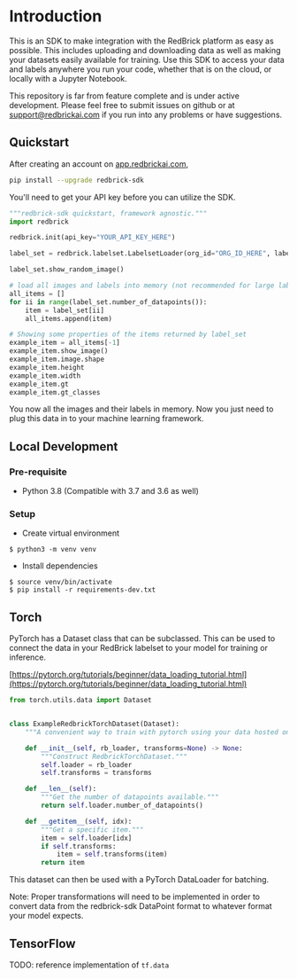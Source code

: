 # Introduction

This is an SDK to make integration with the RedBrick platform as easy as possible. This includes uploading and downloading data
as well as making your datasets easily available for training. Use this SDK to access your data and labels anywhere you run your code, whether that is on the cloud, or locally with a Jupyter Notebook.

This repository is far from feature complete and is under active development. Please feel free to submit issues on github or at [support@redbrickai.com](mailto:support@redbrickai.com) if you run into any problems or have suggestions.

## Quickstart

After creating an account on [app.redbrickai.com](https://app.redbrick.com),

```bash
pip install --upgrade redbrick-sdk
```

You'll need to get your API key before you can utilize the SDK.

```python
"""redbrick-sdk quickstart, framework agnostic."""
import redbrick

redbrick.init(api_key="YOUR_API_KEY_HERE")

label_set = redbrick.labelset.LabelsetLoader(org_id="ORG_ID_HERE", label_set_name="NAME")

label_set.show_random_image()

# load all images and labels into memory (not recommended for large labelsets)
all_items = []
for ii in range(label_set.number_of_datapoints()):
    item = label_set[ii]
    all_items.append(item)

# Showing some properties of the items returned by label_set
example_item = all_items[-1]
example_item.show_image()
example_item.image.shape
example_item.height
example_item.width
example_item.gt
example_item.gt_classes

```

You now all the images and their labels in memory. Now you just need to plug this data in to your machine learning framework.

## Local Development

### Pre-requisite

- Python 3.8 (Compatible with 3.7 and 3.6 as well)

### Setup

- Create virtual environment

```
$ python3 -m venv venv
```

- Install dependencies

```
$ source venv/bin/activate
$ pip install -r requirements-dev.txt
```

## Torch

PyTorch has a Dataset class that can be subclassed. This can be used to connect the data in your RedBrick labelset
to your model for training or inference.

[https://pytorch.org/tutorials/beginner/data_loading_tutorial.html](https://pytorch.org/tutorials/beginner/data_loading_tutorial.html)

```python
from torch.utils.data import Dataset


class ExampleRedbrickTorchDataset(Dataset):
    """A convenient way to train with pytorch using your data hosted on redbrick."""

    def __init__(self, rb_loader, transforms=None) -> None:
        """Construct RedbrickTorchDataset."""
        self.loader = rb_loader
        self.transforms = transforms

    def __len__(self):
        """Get the number of datapoints available."""
        return self.loader.number_of_datapoints()

    def __getitem__(self, idx):
        """Get a specific item."""
        item = self.loader[idx]
        if self.transforms:
            item = self.transforms(item)
        return item

```

This dataset can then be used with a PyTorch DataLoader for batching.

Note: Proper transformations will need to be implemented in order to convert data from the redbrick-sdk DataPoint format
to whatever format your model expects.

## TensorFlow

TODO: reference implementation of `tf.data`
